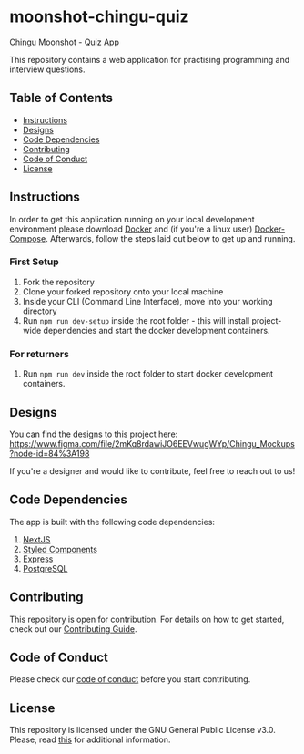 # moonshot-chingu-quiz

Chingu Moonshot - Quiz App

This repository contains a web application for practising programming and interview questions.

## Table of Contents

- [Instructions](#instructions)
- [Designs](#designs)
- [Code Dependencies](#code-dependencies)
- [Contributing](#contributing)
- [Code of Conduct](#code-of-conduct)
- [License](#license)

## Instructions

In order to get this application running on your local development environment please download [Docker](https://docs.docker.com/get-docker/) and (if you're a linux user) [Docker-Compose](https://docs.docker.com/compose/install/). Afterwards, follow the steps laid out below to get up and running.

### First Setup

1. Fork the repository
2. Clone your forked repository onto your local machine
3. Inside your CLI (Command Line Interface), move into your working directory
4. Run `npm run dev-setup` inside the root folder - this will install project-wide dependencies and start the docker development containers.

### For returners

1. Run `npm run dev` inside the root folder to start docker development containers.

## Designs

You can find the designs to this project here: https://www.figma.com/file/2mKq8rdawiJO6EEVwugWYp/Chingu_Mockups?node-id=84%3A198

If you're a designer and would like to contribute, feel free to reach out to us!

## Code Dependencies

The app is built with the following code dependencies:

1. [NextJS](https://github.com/vercel/next.js)
2. [Styled Components](https://github.com/styled-components/styled-components)
3. [Express](https://github.com/expressjs/express)
4. [PostgreSQL](https://github.com/postgres/postgres)

## Contributing

This repository is open for contribution. For details on how to get started, check out our [Contributing Guide](/CONTRIBUTING.md).

## Code of Conduct

Please check our [code of conduct](/CODE_OF_CONDUCT.md) before you start contributing.

## License

This repository is licensed under the GNU General Public License v3.0.
Please, read [this](/LICENSE.md) for additional information.
